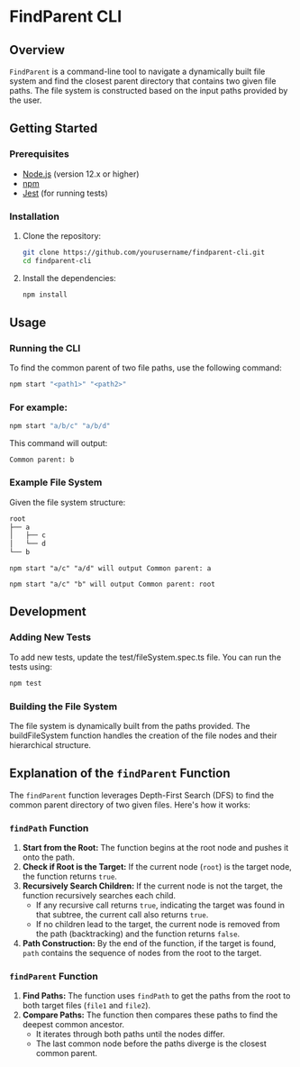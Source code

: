 # FindParent CLI

## Overview

`FindParent` is a command-line tool to navigate a dynamically built file system and find the closest parent directory that contains two given file paths. The file system is constructed based on the input paths provided by the user.

## Getting Started

### Prerequisites

- [Node.js](https://nodejs.org/) (version 12.x or higher)
- [npm](https://www.npmjs.com/)
- [Jest](https://jestjs.io/) (for running tests)


### Installation

1. Clone the repository:

    ```bash
    git clone https://github.com/yourusername/findparent-cli.git
    cd findparent-cli
    ```

2. Install the dependencies:

    ```bash
    npm install
    ```

## Usage

### Running the CLI

To find the common parent of two file paths, use the following command:

```bash
npm start "<path1>" "<path2>"
```

### For example:

```bash
npm start "a/b/c" "a/b/d"
```

This command will output:
```less
Common parent: b
```

### Example File System
Given the file system structure:

```bash
root
├── a
│   ├── c
│   └── d
└── b
```

    npm start "a/c" "a/d" will output Common parent: a
    
    npm start "a/c" "b" will output Common parent: root


## Development

### Adding New Tests
To add new tests, update the test/fileSystem.spec.ts file. You can run the tests using:

```bash
npm test
```

### Building the File System
The file system is dynamically built from the paths provided. The buildFileSystem function handles the creation of the file nodes and their hierarchical structure.

## Explanation of the `findParent` Function

The `findParent` function leverages Depth-First Search (DFS) to find the common parent directory of two given files. Here's how it works:

### `findPath` Function

1. **Start from the Root:** The function begins at the root node and pushes it onto the path.
2. **Check if Root is the Target:** If the current node (`root`) is the target node, the function returns `true`.
3. **Recursively Search Children:** If the current node is not the target, the function recursively searches each child.
   - If any recursive call returns `true`, indicating the target was found in that subtree, the current call also returns `true`.
   - If no children lead to the target, the current node is removed from the path (backtracking) and the function returns `false`.
4. **Path Construction:** By the end of the function, if the target is found, `path` contains the sequence of nodes from the root to the target.

### `findParent` Function

1. **Find Paths:** The function uses `findPath` to get the paths from the root to both target files (`file1` and `file2`).
2. **Compare Paths:** The function then compares these paths to find the deepest common ancestor.
   - It iterates through both paths until the nodes differ.
   - The last common node before the paths diverge is the closest common parent.



